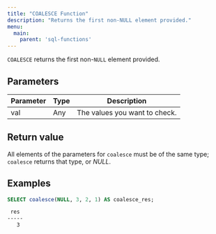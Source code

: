 ```yaml
---
title: "COALESCE Function"
description: "Returns the first non-NULL element provided."
menu:
  main:
    parent: 'sql-functions'
---
```


`COALESCE` returns the first non-`NULL` element provided.

## Parameters

Parameter | Type | Description
----------|------|------------
val | Any | The values you want to check.

## Return value

All elements of the parameters for `coalesce` must be of the same type; `coalesce` returns that type, or _NULL_.

## Examples

```sql
SELECT coalesce(NULL, 3, 2, 1) AS coalesce_res;
```
```bash
 res
-----
   3
```
